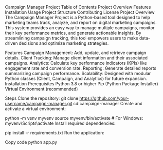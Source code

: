 Campaign Manager Project
Table of Contents
Project Overview
Features
Installation
Usage
Project Structure
Contributing
License
Project Overview
The Campaign Manager Project is a Python-based tool designed to help marketing teams track, analyze, and report on digital marketing campaigns. This system provides an easy way to manage multiple campaigns, monitor their key performance metrics, and generate actionable insights. By streamlining campaign tracking, this tool empowers users to make data-driven decisions and optimize marketing strategies.

Features
Campaign Management: Add, update, and retrieve campaign details.
Client Tracking: Manage client information and their associated campaigns.
Analytics: Calculate key performance indicators (KPIs) like engagement rate and conversion rate.
Reporting: Generate detailed reports summarizing campaign performance.
Scalability: Designed with modular Python classes (Client, Campaign, and Analytics) for future expansion.
Installation
Prerequisites
Python 3.8 or higher
Pip (Python Package Installer)
Virtual Environment (recommended)

Steps
Clone the repository:
git clone https://github.com/your-username/campaign-manager.git
cd campaign-manager
Create and activate a virtual environment:


python -m venv myvenv
source myvenv/bin/activate  # For Windows: myvenv\Scripts\activate
Install required dependencies:



pip install -r requirements.txt
Run the application:


Copy code
python app.py
